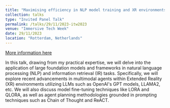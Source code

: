 ```yaml
---
title: "Maximising efficiency in NLP model training and XR environments"
collection: talks
type: "Invited Panel Talk"
permalink: /talks/29/11/2023-itw2023
venue: "Immersive Tech Week"
date: 29/11/2023
location: "Rotterdam, Netherlands"
---
```


[More information here](https://voxreality.eu/voxreality-unleashes-xr-revolution-nlp-mastery-and-tech-wizardry-take-center-stage-at-immersive-tech-week-2023/)

In this talk, drawing from my practical expertise, we will delve into the application of large foundation models and frameworks in natural language processing (NLP) and information retrieval (IR) tasks. Specifically, we will explore recent advancements in multimodal agents within Extended Reality (XR) environments utilizing LLMs such as OpenAI&apos;s GPT models, LLAMA2, etc. We will also discuss model fine-tuning techniques like LORA and QLORA, as well as agent planning methodologies grounded in prompting techniques such as Chain of Thought and ReACT. 
